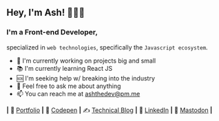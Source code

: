 ## Hey, I'm Ash! 👋👨‍💻
### I'm a Front-end Developer,
specialized in `web technologies`, specifically the `Javascript ecosystem`.

- 🌱 I'm currently working on projects big and small
- 📚 I'm currently learning React JS
- 🆘 I'm seeking help w/ breaking into the industry
- 💬 Feel free to ask me about anything
- 📫 You can reach me at ashthedev@pm.me


**|** 💼 [Portfolio][website] **|**
🎨 [Codepen][code] **|**
✍️ [Technical Blog][blog] **|**
👔 [LinkedIn][link] **|**
🐘 [Mastodon][mast] **|**

[blog]: https://blog.ashthe.dev
[code]: https://codepen.io/ashthedev
[link]: https://www.linkedin.com/in/ashtonheald/
[mast]: https://uiuxdev.social/@ashthedev
[website]: https://ashthe.dev
